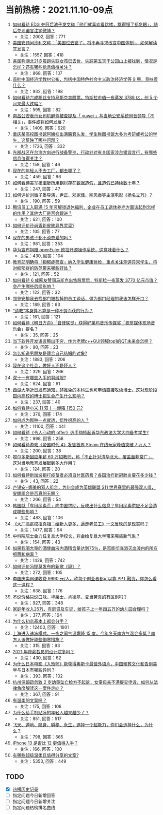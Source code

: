 # 当前热榜：2021.11.10-09点
1. [如何看待 EDG 夺冠后池子发文称「他们就喜欢看跳楼，跳得慢了都急眼」，随后兑现诺言注销微博？](https://www.zhihu.com/question/497667919)
    * 关注：2002, 回答：771
2. [美国安顾问沙利文称：「美国过去错了，将不再寻求改变中国体制」，如何解读其发言？](https://www.zhihu.com/question/497686489)
    * 关注：1557, 回答：418
3. [亲属称湖北21岁晨跑失联女孩已去世，失踪第五天于公园山上被找到，情况是怎样？还有哪些信息值得关注？](https://www.zhihu.com/question/496790420)
    * 关注：868, 回答：107
4. [首批中国经济学教材公布，包括中国特色社会主义政治经济学等 9 项，意味着什么？](https://www.zhihu.com/question/497541812)
    * 关注：932, 回答：198
5. [如何看待六成粉丝支持马斯克卖股票，特斯拉市值一夜蒸发 3789 亿，创 5 个月来最大跌幅？](https://www.zhihu.com/question/497599944)
    * 关注：595, 回答：82
6. [南昌公安表示女司机醉驾被查提及「 yuwei 」与当地公安系统同音领导「不相关」，事件或将如何发展？](https://www.zhihu.com/question/497750821)
    * 关注：1409, 回答：620
7. [重庆某高校图书馆阿姨扫出满簸箕头发，学生称图书馆大多为考研或考公的学生，这反映了哪些问题？](https://www.zhihu.com/question/497613249)
    * 关注：1726, 回答：332
8. [东部战区在台海方向进行战备警巡，行动针对有关国家涉台错误言行，有哪些信息值得关注？](https://www.zhihu.com/question/497799445)
    * 关注：158, 回答：46
9. [现在的年轻人不去工厂，都去哪了？](https://www.zhihu.com/question/453430221)
    * 关注：459, 回答：96
10. [如何看待美军核潜艇所用钢材存在数据造假，且造假已持续数十年？](https://www.zhihu.com/question/497794603)
    * 关注：247, 回答：47
11. [如何评价刘循子墨导演，尹正、邓家佳、喻恩泰等主演电影《扬名立万》？](https://www.zhihu.com/question/453344586)
    * 关注：190, 回答：59
12. [腾讯员工入职满 15 年可解锁退休福利，企业在员工退休养老方面该起到怎样的作用？其他大厂是否会跟进？](https://www.zhihu.com/question/497678178)
    * 关注：621, 回答：100
13. [如何评价孙尚香新皮肤异界灵契?](https://www.zhihu.com/question/497213114)
    * 关注：105, 回答：77
14. [现在的男孩子都不谈恋爱的吗？](https://www.zhihu.com/question/488802047)
    * 关注：981, 回答：353
15. [华为宣布捐赠 openEuler 欧拉开源操作系统，这意味着什么？](https://www.zhihu.com/question/497627584)
    * 关注：430, 回答：104
16. [教育部明确将「抑郁症筛查」纳入学生健康体检，重点关注测评异常学生，将对抑郁症的防范带来哪些好处？](https://www.zhihu.com/question/497737774)
    * 关注：121, 回答：52
17. [如何看待 6 成网友赞同马斯克出售股票后，特斯拉一夜蒸发 3770 亿元市值？会产生哪些后续影响？](https://www.zhihu.com/question/497590772)
    * 关注：122, 回答：32
18. [领导安排我去找部门被裁掉的员工谈话，做为部门经理的我该怎样开口？](https://www.zhihu.com/question/496429973)
    * 关注：189, 回答：63
19. [“请教”本身算不算是一种不劳而获的行为？](https://www.zhihu.com/question/491100733)
    * 关注：161, 回答：121
20. [如何看待《明日方舟》「音律联觉」获得好莱坞音乐传媒奖「视觉媒体现场音乐会」提名？](https://www.zhihu.com/question/497238004)
    * 关注：35, 回答：25
21. [当下软件开发语言腾出不穷，作为老牌c++GUI领域top1的QT未来会怎样？](https://www.zhihu.com/question/491555165)
    * 关注：90, 回答：23
22. [怎么知道男朋友是适合自己结婚的对象?](https://www.zhihu.com/question/449911702)
    * 关注：1883, 回答：206
23. [现在这个社会，做好人还是坏人？](https://www.zhihu.com/question/496125865)
    * 关注：329, 回答：266
24. [双十一有哪些入手的羽绒服?](https://www.zhihu.com/question/351942230)
    * 关注：624, 回答：61
25. [西湖大学近日发布通知，非推免的本科生也可申请直接攻读博士，这对现阶段国内高校的博士招生会产生什么影响？](https://www.zhihu.com/question/497500102)
    * 关注：237, 回答：40
26. [如何看待小米 11 双十一爆降 1150 元?](https://www.zhihu.com/question/496812446)
    * 关注：376, 回答：174
27. [如何成为那种一点就透，悟性很高的人？](https://www.zhihu.com/question/300313253)
    * 关注：11100, 回答：441
28. [如何看待《令人心动的 offer》选手梅桢起诉华东政法大学大四备考学生?](https://www.zhihu.com/question/497538938)
    * 关注：998, 回答：258
29. [如何看待游戏《帝国时代 4》发售首周 Steam 在线玩家峰值突破 7 万人？](https://www.zhihu.com/question/495878774)
    * 关注：200, 回答：38
30. [鄂尔多斯回应年薪 60 万招教师，称「不止针对清华北大、覆盖面非常广」，这对当地教育发展起到多大作用？](https://www.zhihu.com/question/497396434)
    * 关注：124, 回答：20
31. [如何看待新加坡拒打疫苗者必须自付医药费？各国治疗新冠肺炎要花多少钱？](https://www.zhihu.com/question/497643207)
    * 关注：43, 回答：22
32. [卢锡安+娜美的双人组合，为何会成为英雄联盟 S11 世界赛里的最强双人组，安娜组合是否真的无解？](https://www.zhihu.com/question/493774954)
    * 关注：206, 回答：54
33. [韩国就「车用尿素荒」向中国求助，反映出什么信息？车用尿素供应不足会造成哪些影响？](https://www.zhihu.com/question/497528748)
    * 关注：483, 回答：106
34. [《大厂高薪校招真相：给新人更多，逼走老员工》一文反映的是现实吗？](https://www.zhihu.com/question/497407319)
    * 关注：1477, 回答：94
35. [中科院院士金力任复旦大学校长，将会给复旦大学带来哪些新气象？](https://www.zhihu.com/question/497500480)
    * 关注：154, 回答：43
36. [如果我喝大量的酒使血液内酒精含量达到75％，是否能彻底消灭血液内的所有细菌和病毒？](https://www.zhihu.com/question/495999047)
    * 关注：1429, 回答：742
37. [如何评价冯提莫发布的新歌《窥》？](https://www.zhihu.com/question/497547895)
    * 关注：272, 回答：105
38. [李国庆卖网课收费 9990 元/人，称每个创业者都可以靠 PPT 融资，你怎么看这一课程？](https://www.zhihu.com/question/496818545)
    * 关注：638, 回答：176
39. [不说价格只说口味，华莱士、肯德基、麦当劳真的有区别吗？](https://www.zhihu.com/question/358679845)
    * 关注：927, 回答：348
40. [家庭年收入25万，有房贷及车贷，给孩子上一年四五万的幼儿园合理吗？](https://www.zhihu.com/question/496709518)
    * 关注：377, 回答：164
41. [为什么初恋基本上都会分手？](https://www.zhihu.com/question/24684849)
    * 关注：12403, 回答：1901
42. [上海进入速冻模式，一夜之间气温爆降 15 度，今年冬天南方气温会多低？南方人该做好哪些御寒措施？](https://www.zhihu.com/question/497611550)
    * 关注：315, 回答：93
43. [2021 年降薪裁员的设计院多吗？](https://www.zhihu.com/question/495481326)
    * 关注：430, 回答：62
44. [为什么日本电影《入殓师》能获得奥斯卡最佳外语片，中国殡葬文化和告别美学与日本有哪些异同？](https://www.zhihu.com/question/497330971)
    * 关注：393, 回答：102
45. [杭州保姆疏忽致 2 岁幼童坠亡检方不起诉，女童母亲不满提交申诉，如何从法律角度解读这一案件走向？](https://www.zhihu.com/question/497377553)
    * 关注：367, 回答：91
46. [有温柔的文案吗？](https://www.zhihu.com/question/465516375)
    * 关注：175, 回答：108
47. [为什么给手机贴膜的年轻人越来越少了？](https://www.zhihu.com/question/496805649)
    * 关注：851, 回答：517
48. [飞天、遁地、隐身、瞬移、永生，选择一个超能力，你们会选择什么，为什么？](https://www.zhihu.com/question/400414037)
    * 关注：798, 回答：565
49. [iPhone 13 是否比 12 更值得入手？](https://www.zhihu.com/question/491827662)
    * 关注：166, 回答：100
50. [有哪些超级温柔且值得分享的文案?](https://www.zhihu.com/question/398204205)
    * 关注：5353, 回答：449
## TODO
* [x] [热榜历史记录](hot_history/AllHot.md)
* [ ] 指定问题今日新增回答
* [ ] 指定问题今日新增关注
* [ ] 指定问题热榜排名曲线
